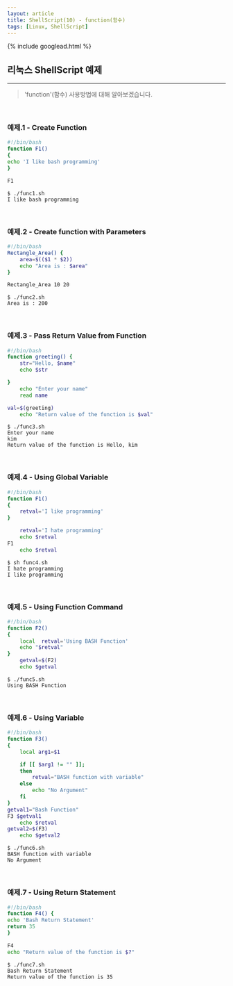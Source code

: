 ```yaml
---
layout: article
title: ShellScript(10) - function(함수)
tags: [Linux, ShellScript]
---
```


{% include googlead.html %}

## 리눅스 ShellScript 예제
---

> 'function'(함수) 사용방법에 대해 알아보겠습니다.

<br>

### 예제.1 - Create Function

``` bash
#!/bin/bash
function F1()
{
echo 'I like bash programming'
}

F1
```
```
$ ./func1.sh
I like bash programming
```

<br>

### 예제.2 - Create function with Parameters

``` bash
#!/bin/bash
Rectangle_Area() {
    area=$(($1 * $2))
    echo "Area is : $area"
}

Rectangle_Area 10 20
```
```
$ ./func2.sh
Area is : 200
```
<br>

### 예제.3 - Pass Return Value from Function

``` bash
#!/bin/bash
function greeting() {
    str="Hello, $name"
    echo $str

}
    echo "Enter your name"
    read name

val=$(greeting)
    echo "Return value of the function is $val"
```
```
$ ./func3.sh
Enter your name
kim
Return value of the function is Hello, kim
```
<br>

### 예제.4 - Using Global Variable

``` bash
#!/bin/bash
function F1()
{
    retval='I like programming'
}

    retval='I hate programming'
    echo $retval
F1
    echo $retval
```
```
$ sh func4.sh
I hate programming
I like programming
```
<br>

### 예제.5 - Using Function Command

``` bash
#!/bin/bash
function F2()
{
    local  retval='Using BASH Function'
    echo "$retval"
}
    getval=$(F2)  
    echo $getval
```
```
$ ./func5.sh
Using BASH Function
```
<br>

### 예제.6 - Using Variable

``` bash
#!/bin/bash
function F3()
{
    local arg1=$1

    if [[ $arg1 != "" ]];
    then
        retval="BASH function with variable"
    else
        echo "No Argument"
    fi
}
getval1="Bash Function"
F3 $getval1
    echo $retval
getval2=$(F3)
    echo $getval2
```
```
$ ./func6.sh
BASH function with variable
No Argument
```
<br>

### 예제.7 - Using Return Statement

``` bash
#!/bin/bash
function F4() {
echo 'Bash Return Statement'
return 35
}

F4
echo "Return value of the function is $?"
```
```
$ ./func7.sh
Bash Return Statement
Return value of the function is 35
```
